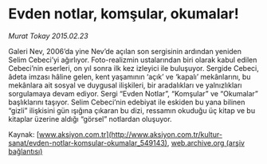 # Evden notlar, komşular, okumalar!

*Murat Tokay 2015.02.23*

<div class="pNewsDetailMainContent" itemprop="articleBody">
 <p>
  Galeri Nev, 2006’da yine Nev’de açılan son sergisinin ardından yeniden Selim Cebeci’yi ağırlıyor. Foto-realizmin ustalarından biri olarak kabul edilen Cebeci’nin eserleri, on yıl sonra ilk kez izleyici ile buluşuyor. Sergide Cebeci, âdeta imzası hâline gelen, kent yaşamının ‘açık’ ve ‘kapalı’ mekânlarını, bu mekânlara ait sosyal ve duygusal ilişkileri, bir aradalıkları ve yalnızlıkları sorgulamaya devam ediyor. Sergi “Evden Notlar”, “Komşular” ve “Okumalar” başlıklarını taşıyor. Selim Cebeci’nin edebiyat ile eskiden bu yana bilinen “gizli” ilişkisini gün ışığına çıkaran bu dizi, ressamın okuduğu üç kitap ve bu kitaplar üzerine aldığı “görsel” notlardan oluşuyor.
 </p>
</div>


Kaynak: [www.aksiyon.com.tr](http://www.aksiyon.com.tr/kultur-sanat/evden-notlar-komsular-okumalar_549143), [web.archive.org (arşiv bağlantısı)](http://web.archive.org/web/20150730211857/http://www.aksiyon.com.tr/kultur-sanat/evden-notlar-komsular-okumalar_549143)
